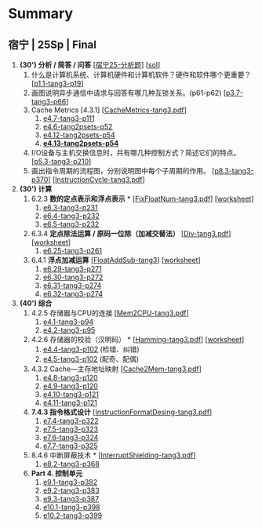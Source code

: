 
# Summary

## 宿宁 | 25Sp | Final

1. **(30') 分析 / 简答 / 问答** \[[宿宁25-分析题](Misc/宿宁25-分析题/宿宁25-分析题-LaTex.pdf)\] \[[sol](Misc/宿宁25-分析题/宿宁25-分析题-sol.pdf)\]
	1. 什么是计算机系统、计算机硬件和计算机软件？硬件和软件哪个更重要？
	   \[[p1.1-tang3-p19](1-Intro/psets/p1.1-tang3-p19-计算机系统/p1.1-tang3-p19-计算机系统.md)\]
	2. 画图说明异步通信中请求与回答有哪几种互锁关系。(p61-p62)
	   \[[p3.7-tang3-p66](7-Bus/psets/p3.7-tang3-p66-异步通信/p3.7-tang3-p66-异步通信.md)\]
	3. Cache Metrics \[4.3.1]
	   \[[CacheMetrics-tang3.pdf](3-Storage/2-Cache/1-CacheMatrics/assets/CacheMetrics-tang3.pdf)\]
		1. [e4.7-tang3-p111](3-Storage/2-Cache/1-CacheMatrics/psets/e4.7-tang3-p111/e4.7-tang3-p111.md)
		2. [e4.6-tang2psets-p52](3-Storage/2-Cache/1-CacheMatrics/psets/e4.6-tang2psets-p52/e4.6-tang2psets-p52.md)
		3. [e4.12-tang2psets-p54](3-Storage/2-Cache/1-CacheMatrics/psets/e4.12-tang2psets-p54/e4.12-tang2psets-p54.md)
		4. **[e4.13-tang2psets-p54](3-Storage/2-Cache/1-CacheMatrics/psets/e4.13-tang2psets-p54/e4.13-tang2psets-p54.md)**
	4. I/O设备与主机交换信息时，共有哪几种控制方式？简述它们的特点。
	   \[[p5.3-tang3-p210](6-IO/psets/p5.3-tang3-p210-IO控制方式/p5.3-tang3-p210-IO控制方式.md)\]
	5. 画出指令周期的流程图，分别说明图中每个子周期的作用。
	   \[[p8.3-tang3-p370](4-ISA/指令周期/psets/p8.3-tang3-p370-指令周期/p8.3-tang3-p370-指令周期.md)\]
	   \[[InstructionCycle-tang3.pdf](4-ISA/指令周期/assets/InstructionCycle-tang3.pdf)\]
2. **(30') 计算**
	1. 6.2.3 **数的定点表示和浮点表示** *
	   \[[FixFloatNum-tang3.pdf](../../Courses/ICS/3-NumSys/2-定浮表示/assets/FixFloatNum-tang3.pdf)\]
	   \[[worksheet](../../Courses/ICS/3-NumSys/2-定浮表示/psets/assets/float-worksheet.pdf)\]
		1. [e6.3-tang3-p231](../../Courses/ICS/3-NumSys/2-定浮表示/psets/e6.3-tang3-p231/e6.3-tang3-p231.md)
		2. [e6.4-tang3-p232](../../Courses/ICS/3-NumSys/2-定浮表示/psets/e6.4-tang3-p232/e6.4-tang3-p232.md)
		3. [e6.5-tang3-p232](../../Courses/ICS/3-NumSys/2-定浮表示/psets/e6.5-tang3-p232/e6.5-tang3-p232.md)
	2. 6.3.4 **定点除法运算 / 原码一位除（加减交替法）**
	   \[[Div-tang3.pdf](2-Num/1-定点运算/定点除法/assets/Div-tang3.pdf)\]
	   \[[worksheet](2-Num/1-定点运算/定点除法/assets/定点除法-worksheet.pdf)\]
		1. [e6.25-tang3-p261](2-Num/1-定点运算/定点除法/psets/e6.25-tang3-p261-加减交替法/e6.25-tang3-p261-加减交替法.md)
	3. 6.4.1 **浮点加减运算**
	   \[[FloatAddSub-tang3](2-Num/2-浮点运算/浮点加减/assets/FloatAddSub-tang3.pdf)\]
	   \[[worksheet](2-Num/2-浮点运算/浮点加减/assets/浮点加减-worksheet.pdf)\]
		1. [e6.29-tang3-p271](2-Num/2-浮点运算/浮点加减/psets/e6.29-tang3-p271/e6.29-tang3-p271.md)
		2. [e6.30-tang3-p272](2-Num/2-浮点运算/浮点加减/psets/e6.30-tang3-p272/e6.30-tang3-p272.md)
		3. [e6.31-tang3-p274](2-Num/2-浮点运算/浮点加减/psets/e6.31-tang3-p274/e6.31-tang3-p274.md)
		4. [e6.32-tang3-p274](2-Num/2-浮点运算/浮点加减/psets/e6.32-tang3-p274/e6.32-tang3-p274.md)
3. **(40') 综合**
	1. 4.2.5 存储器与CPU的连接
	   \[[Mem2CPU-tang3.pdf](3-Storage/1-Mem/1-Mem2CPU/assets/Mem2CPU-tang3.pdf)\]
		1. [e4.1-tang3-p94](3-Storage/1-Mem/1-Mem2CPU/psets/e4.1-tang3-p94/e4.1-tang3-p94.md)
		2. [e4.2-tang3-p95](3-Storage/1-Mem/1-Mem2CPU/psets/e4.2-tang3-p95/e4.2-tang3-p95.md)
	2. 4.2.6 存储器的校验（汉明码） *
	   \[[Hamming-tang3.pdf](3-Storage/1-Mem/2-HammingCode/assets/Hamming-tang3.pdf)\]
	   \[[worksheet](3-Storage/1-Mem/2-HammingCode/assets/hamming-code-worksheet.pdf)\]
		1. [e4.4-tang3-p102](3-Storage/1-Mem/2-HammingCode/psets/e4.4-tang3-p102/e4.4-tang3-p102.md) (检错、纠错)
		2. [e4.5-tang3-p102](3-Storage/1-Mem/2-HammingCode/psets/e4.5-tang3-p102/e4.5-tang3-p102.md) (配奇、配偶)
	3. 4.3.2 Cache—主存地址映射
	   \[[Cache2Mem-tang3.pdf](3-Storage/2-Cache/2-Mapping/assets/Cache2Mem-tang3.pdf)\]
		1. [e4.8-tang3-p120](3-Storage/2-Cache/2-Mapping/psets/e4.8-tang3-p120/e4.8-tang3-p120.md)
		2. [e4.9-tang3-p120](3-Storage/2-Cache/2-Mapping/psets/e4.9-tang3-p120/e4.9-tang3-p120.md)
		3. [e4.10-tang3-p121](3-Storage/2-Cache/2-Mapping/psets/e4.10-tang3-p121/e4.10-tang3-p121.md)
		4. [e4.11-tang3-p121](3-Storage/2-Cache/2-Mapping/psets/e4.11-tang3-p121/e4.11-tang3-p121.md)
	4. **7.4.3 指令格式设计**
	   \[[InstructionFormatDesing-tang3.pdf](4-ISA/指令格式设计/assets/InstructionFormatDesing-tang3.pdf)\]
		1. [e7.4-tang3-p322](4-ISA/指令格式设计/psets/e7.4-tang3-p322/e7.4-tang3-p322.md)
		2. [e7.5-tang3-p323](4-ISA/指令格式设计/psets/e7.5-tang3-p323/e7.5-tang3-p323.md)
		3. [e7.6-tang3-p324](4-ISA/指令格式设计/psets/e7.6-tang3-p324/e7.6-tang3-p324.md)
		4. [e7.7-tang3-p325](4-ISA/指令格式设计/psets/e7.7-tang3-p325/e7.7-tang3-p325.md)
	5. 8.4.6 中断屏蔽技术 *
	   \[[InterruptShielding-tang3.pdf](5-CPU/1-中断屏蔽技术/assets/InterruptShielding-tang3.pdf)\]
		1. [e8.2-tang3-p368](5-CPU/1-中断屏蔽技术/psets/e8.2-tang3-p368/e8.2-tang3-p368.md)
	6. **Part 4. 控制单元**
		1. [e9.1-tang3-p382](5-CPU/2-CU/psets/e9.1-tang3-p382/e9.1-tang3-p382.md)
		2. [e9.2-tang3-p383](5-CPU/2-CU/psets/e9.2-tang3-p383/e9.2-tang3-p383.md)
		3. [e9.3-tang3-p387](5-CPU/2-CU/psets/e9.3-tang3-p387/e9.3-tang3-p387.md)
		4. [e10.1-tang3-p398](5-CPU/2-CU/psets/e10.1-tang3-p398/e10.1-tang3-p398.md)
		5. [e10.2-tang3-p399](5-CPU/2-CU/psets/e10.2-tang3-p399/e10.2-tang3-p399.md)






